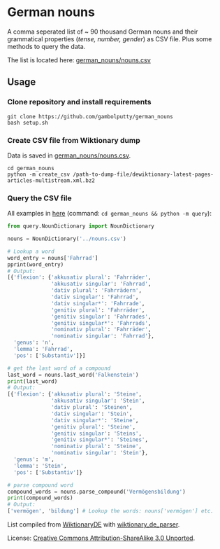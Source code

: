 # German nouns
A comma seperated list of ~ 90 thousand German nouns and their grammatical properties (*tense, number, gender*) as CSV file. Plus some methods to query the data.

The list is located here: [german_nouns/nouns.csv](/german_nouns/nouns.csv)

## Usage

### Clone repository and install requirements
```shell
git clone https://github.com/gambolputty/german_nouns
bash setup.sh
```

### Create CSV file from Wiktionary dump
Data is saved in [german_nouns/nouns.csv](/german_nouns/nouns.csv).
```shell
cd german_nouns
python -m create_csv /path-to-dump-file/dewiktionary-latest-pages-articles-multistream.xml.bz2
```

### Query the CSV file
All examples in [here](/german_nouns/query/__main__.py) (command: `cd german_nouns && python -m query`):
```python
from query.NounDictionary import NounDictionary

nouns = NounDictionary('../nouns.csv')

# Lookup a word
word_entry = nouns['Fahrrad']
pprint(word_entry)
# Output:
[{'flexion': {'akkusativ plural': 'Fahrräder',
              'akkusativ singular': 'Fahrrad',
              'dativ plural': 'Fahrrädern',
              'dativ singular': 'Fahrrad',
              'dativ singular*': 'Fahrrade',
              'genitiv plural': 'Fahrräder',
              'genitiv singular': 'Fahrrades',
              'genitiv singular*': 'Fahrrads',
              'nominativ plural': 'Fahrräder',
              'nominativ singular': 'Fahrrad'},
  'genus': 'n',
  'lemma': 'Fahrrad',
  'pos': ['Substantiv']}]

# get the last word of a compound
last_word = nouns.last_word('Falkenstein')
print(last_word)
# Output:
[{'flexion': {'akkusativ plural': 'Steine',
              'akkusativ singular': 'Stein',
              'dativ plural': 'Steinen',
              'dativ singular': 'Stein',
              'dativ singular*': 'Steine',
              'genitiv plural': 'Steine',
              'genitiv singular': 'Steins',
              'genitiv singular*': 'Steines',
              'nominativ plural': 'Steine',
              'nominativ singular': 'Stein'},
  'genus': 'm',
  'lemma': 'Stein',
  'pos': ['Substantiv']}

# parse compound word
compound_words = nouns.parse_compound('Vermögensbildung')
print(compound_words)
# Output:
['vermögen', 'bildung'] # Lookup the words: nouns['vermögen'] etc.
```

List compiled from [WiktionaryDE](https://de.wiktionary.org) with [wiktionary_de_parser](https://github.com/gambolputty/wiktionary_de_parser).

License: [Creative Commons Attribution-ShareAlike 3.0 Unported](https://creativecommons.org/licenses/by-sa/3.0/deed.en).
